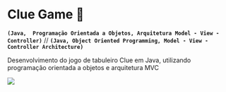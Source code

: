 # Clue Game 🎲

**`(Java,  Programação Orientada a Objetos, Arquitetura Model - View - Controller)`** // **`(Java, Object Oriented Programming, Model - View - Controller Architecture)`**

Desenvolvimento do jogo de tabuleiro Clue em Java, utilizando programação orientada a objetos e arquitetura MVC

<img src="https://m.media-amazon.com/images/I/91LmzJhfuZL._AC_SL1500_.jpg" />
